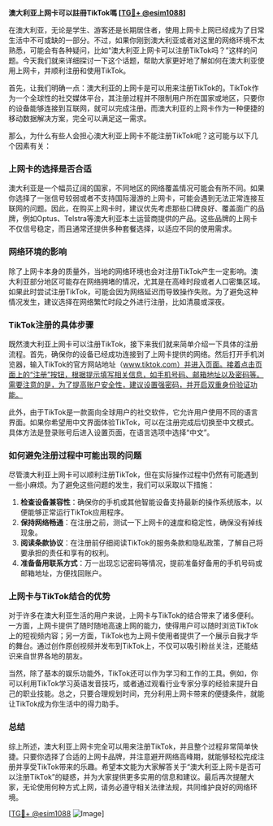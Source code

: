 **澳大利亚上网卡可以註冊TikTok嗎 [[TG💪+ @esim1088](https://t.me/s/esim1088)]**

在澳大利亚，无论是学生、游客还是长期居住者，使用上网卡上网已经成为了日常生活中不可或缺的一部分。不过，如果你刚到澳大利亚或者对这里的网络环境不太熟悉，可能会有各种疑问，比如“澳大利亚上网卡可以注册TikTok吗？”这样的问题。今天我们就来详细探讨一下这个话题，帮助大家更好地了解如何在澳大利亚使用上网卡，并顺利注册和使用TikTok。

首先，让我们明确一点：澳大利亚的上网卡是可以用来注册TikTok的。TikTok作为一个全球性的社交媒体平台，其注册过程并不限制用户所在国家或地区，只要你的设备能够连接到互联网，就可以完成注册。而澳大利亚的上网卡作为一种便捷的移动数据解决方案，完全可以满足这一需求。

那么，为什么有些人会担心澳大利亚上网卡不能注册TikTok呢？这可能与以下几个因素有关：

### 上网卡的选择是否合适

澳大利亚是一个幅员辽阔的国家，不同地区的网络覆盖情况可能会有所不同。如果你选择了一张信号较弱或者不支持国际漫游的上网卡，可能会遇到无法正常连接互联网的问题。因此，在购买上网卡时，建议优先考虑那些口碑良好、覆盖面广的品牌，例如Optus、Telstra等澳大利亚本土运营商提供的产品。这些品牌的上网卡不仅信号稳定，而且通常还提供多种套餐选择，以适应不同的使用需求。

### 网络环境的影响

除了上网卡本身的质量外，当地的网络环境也会对注册TikTok产生一定影响。澳大利亚部分地区可能存在网络拥堵的情况，尤其是在高峰时段或者人口密集区域。如果此时尝试注册TikTok，可能会因为网络延迟而导致操作失败。为了避免这种情况发生，建议选择在网络繁忙时段之外进行注册，比如清晨或深夜。

### TikTok注册的具体步骤

既然澳大利亚上网卡可以注册TikTok，接下来我们就来简单介绍一下具体的注册流程。首先，确保你的设备已经成功连接到了上网卡提供的网络。然后打开手机浏览器，输入TikTok的官方网站地址（www.tiktok.com）并进入页面。接着点击页面上的“注册”按钮，根据提示填写相关信息，如手机号码、邮箱地址以及密码等。需要注意的是，为了提高账户安全性，建议设置强密码，并开启双重身份验证功能。

此外，由于TikTok是一款面向全球用户的社交软件，它允许用户使用不同的语言界面。如果你希望用中文界面体验TikTok，可以在注册完成后切换至中文模式。具体方法是登录账号后进入设置页面，在语言选项中选择“中文”。

### 如何避免注册过程中可能出现的问题

尽管澳大利亚上网卡可以顺利注册TikTok，但在实际操作过程中仍然有可能遇到一些小麻烦。为了避免这些问题的发生，我们可以采取以下措施：

1. **检查设备兼容性**：确保你的手机或其他智能设备支持最新的操作系统版本，以便能够正常运行TikTok应用程序。
2. **保持网络畅通**：在注册之前，测试一下上网卡的速度和稳定性，确保没有掉线现象。
3. **阅读条款协议**：在注册前仔细阅读TikTok的服务条款和隐私政策，了解自己将要承担的责任和享有的权利。
4. **准备备用联系方式**：万一出现忘记密码等情况，提前准备好备用的手机号码或邮箱地址，方便找回账户。

### 上网卡与TikTok结合的优势

对于许多在澳大利亚生活的用户来说，上网卡与TikTok的结合带来了诸多便利。一方面，上网卡提供了随时随地高速上网的能力，使得用户可以随时浏览TikTok上的短视频内容；另一方面，TikTok也为上网卡使用者提供了一个展示自我才华的舞台。通过创作原创视频并发布到TikTok上，不仅可以吸引粉丝关注，还能结识来自世界各地的朋友。

当然，除了基本的娱乐功能外，TikTok还可以作为学习和工作的工具。例如，你可以利用TikTok学习英语发音技巧，或者通过观看行业专家分享的经验来提升自己的职业技能。总之，只要合理规划时间，充分利用上网卡带来的便捷条件，就能让TikTok成为你生活中的得力助手。

### 总结

综上所述，澳大利亚上网卡完全可以用来注册TikTok，并且整个过程非常简单快捷。只要你选择了合适的上网卡品牌，并注意避开网络高峰期，就能够轻松完成注册并享受TikTok带来的乐趣。希望本文能为大家解答关于“澳大利亚上网卡是否可以注册TikTok”的疑惑，并为大家提供更多实用的信息和建议。最后再次提醒大家，无论使用何种方式上网，请务必遵守相关法律法规，共同维护良好的网络环境。

[[TG💪+ @esim1088](https://t.me/s/esim1088) ![Image](https://i.postimg.cc/4NQfJmqS/Snipaste-2025-05-13-00-14-12.png)]